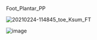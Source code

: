 Foot_Plantar_PP


![20210224-114845_toe_Ksum_FT](https://github.com/user-attachments/assets/297dbcf1-b726-46a0-9f42-4a6de821e6f6)


![image](https://github.com/user-attachments/assets/0895a79c-9bfc-4736-9fb9-ca0e35b2d867)
